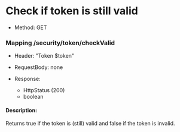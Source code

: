 # Check if token is still valid

* Method: GET

### Mapping /security/token/checkValid

* Header: "Token $token"

* RequestBody: none

* Response:
    * HttpStatus (200)
    * boolean

#### Description:

Returns true if the token is (still) valid and false if the token is invalid.